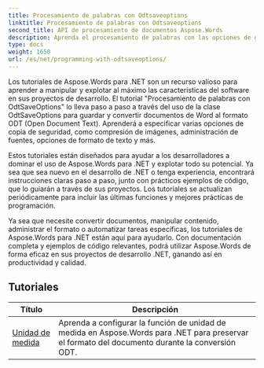 ```yaml
---
title: Procesamiento de palabras con Odtsaveoptions
linktitle: Procesamiento de palabras con Odtsaveoptions
second_title: API de procesamiento de documentos Aspose.Words
description: Aprenda el procesamiento de palabras con las opciones de guardado de ODT en Aspose.Words para .NET. Tutoriales detallados con código de muestra para guardar documentos de Word en formato ODT.
type: docs
weight: 1650
url: /es/net/programming-with-odtsaveoptions/
---
```

Los tutoriales de Aspose.Words para .NET son un recurso valioso para aprender a manipular y explotar al máximo las características del software en sus proyectos de desarrollo. El tutorial "Procesamiento de palabras con OdtSaveOptions" lo lleva paso a paso a través del uso de la clase OdtSaveOptions para guardar y convertir documentos de Word al formato ODT (Open Document Text). Aprenderá a especificar varias opciones de copia de seguridad, como compresión de imágenes, administración de fuentes, opciones de formato de texto y más.

Estos tutoriales están diseñados para ayudar a los desarrolladores a dominar el uso de Aspose.Words para .NET y explotar todo su potencial. Ya sea que sea nuevo en el desarrollo de .NET o tenga experiencia, encontrará instrucciones claras paso a paso, junto con prácticos ejemplos de código, que lo guiarán a través de sus proyectos. Los tutoriales se actualizan periódicamente para incluir las últimas funciones y mejores prácticas de programación.

Ya sea que necesite convertir documentos, manipular contenido, administrar el formato o automatizar tareas específicas, los tutoriales de Aspose.Words para .NET están aquí para ayudarlo. Con documentación completa y ejemplos de código relevantes, podrá utilizar Aspose.Words de forma eficaz en sus proyectos de desarrollo .NET, ganando así en productividad y calidad.

 ## Tutoriales
| Título | Descripción |
| --- | --- |
| [Unidad de medida](./measure-unit/) | Aprenda a configurar la función de unidad de medida en Aspose.Words para .NET para preservar el formato del documento durante la conversión ODT. |